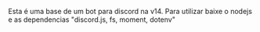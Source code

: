Esta é uma base de um bot para discord na v14.
Para utilizar baixe o nodejs e as dependencias "discord.js, fs, moment, dotenv"
